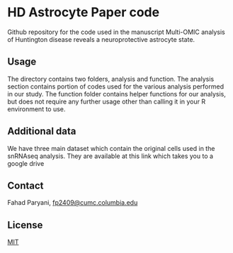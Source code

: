 # HD Astrocyte Paper code

Github repository for the code used in the manuscript Multi-OMIC analysis of Huntington disease reveals a neuroprotective astrocyte state. 

## Usage

The directory contains two folders, analysis and function. The analysis section contains portion of codes used for the various analysis performed in our study. The function folder contains helper functions for our analysis, but does not require any further usage other than calling it in your R environment to use. 

## Additional data
We have three main dataset which contain the original cells used in the snRNAseq analysis. They are available at this link  which takes you to a google drive[](https://drive.google.com/drive/folders/1FB8IrtYNyJnaWh7X7q68m8uZBlWsZK4p?usp=share_link)

## Contact
Fahad Paryani, fp2409@cumc.columbia.edu

## License

[MIT](https://choosealicense.com/licenses/mit/)

